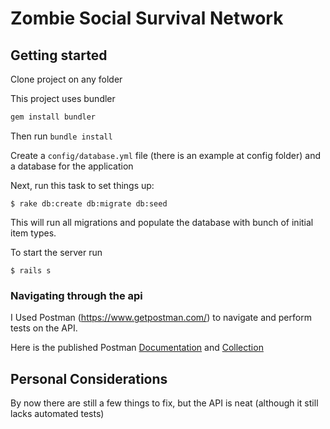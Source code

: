 # Zombie Social Survival Network

## Getting started

Clone project on any folder

This project uses bundler

```ruby
gem install bundler
```
Then run `bundle install`

Create a `config/database.yml` file (there is an example at config folder) and a database for the application

Next, run this task to set things up:

```console
$ rake db:create db:migrate db:seed
```

This will run all migrations and populate the database with bunch of initial item types.

To start the server run

```console
$ rails s
```

### Navigating through the api

I Used Postman (https://www.getpostman.com/) to navigate and perform tests on the API.

Here is the published Postman [Documentation](https://documenter.getpostman.com/view/630023/zombie-social-survival-network/RVtvpsRx) and [Collection](https://www.getpostman.com/collections/22eafd87b519583b2264)

## Personal Considerations
By now there are still a few things to fix, but the API is neat (although it still lacks automated tests)